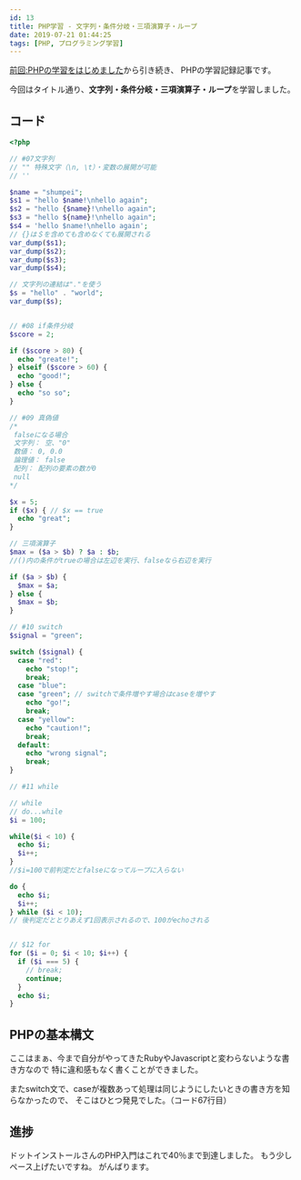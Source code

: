```yaml
---
id: 13
title: PHP学習 - 文字列・条件分岐・三項演算子・ループ
date: 2019-07-21 01:44:25
tags: [PHP, プログラミング学習]
---
```


[前回:PHPの学習をはじめました](https://www.mb-js.tokyo/2019/07/18/get-start-php/)から引き続き、
PHPの学習記録記事です。

今回はタイトル通り、**文字列・条件分岐・三項演算子・ループ**を学習しました。

## コード

```php
<?php

// #07文字列
// "" 特殊文字（\n, \t）・変数の展開が可能
// ''

$name = "shumpei";
$s1 = "hello $name!\nhello again";
$s2 = "hello {$name}!\nhello again";
$s3 = "hello ${name}!\nhello again";
$s4 = 'hello $name!\nhello again';
// {}は＄を含めても含めなくても展開される
var_dump($s1);
var_dump($s2);
var_dump($s3);
var_dump($s4);

// 文字列の連結は"."を使う
$s = "hello" . "world";
var_dump($s);


// #08 if条件分岐
$score = 2;

if ($score > 80) {
  echo "greate!";
} elseif ($score > 60) {
  echo "good!";
} else {
  echo "so so";
}

// #09 真偽値
/*
 falseになる場合
 文字列： 空、"0"
 数値： 0, 0.0
 論理値： false
 配列： 配列の要素の数が0
 null
*/

$x = 5;
if ($x) { // $x == true
  echo "great";
}

// 三項演算子
$max = ($a > $b) ? $a : $b;
//()内の条件がtrueの場合は左辺を実行、falseなら右辺を実行

if ($a > $b) {
  $max = $a;
} else {
  $max = $b;
}

// #10 switch
$signal = "green";

switch ($signal) {
  case "red":
    echo "stop!";
    break;
  case "blue":
  case "green"; // switchで条件増やす場合はcaseを増やす
    echo "go!";
    break;
  case "yellow":
    echo "caution!";
    break;
  default:
    echo "wrong signal";
    break;
}

// #11 while

// while
// do...while
$i = 100;

while($i < 10) {
  echo $i;
  $i++;
}
//$i=100で前判定だとfalseになってループに入らない

do {
  echo $i;
  $i++;
} while ($i < 10);
// 後判定だととりあえず1回表示されるので、100がechoされる


// $12 for
for ($i = 0; $i < 10; $i++) {
  if ($i === 5) {
    // break;
    continue;
  }
  echo $i;
}
```

## PHPの基本構文

ここはまぁ、今まで自分がやってきたRubyやJavascriptと変わらないような書き方なので
特に違和感もなく書くことができました。

またswitch文で、caseが複数あって処理は同じようにしたいときの書き方を知らなかったので、
そこはひとつ発見でした。（コード67行目）

## 進捗

ドットインストールさんのPHP入門はこれで40％まで到達しました。
もう少しペース上げたいですね。
がんばります。
